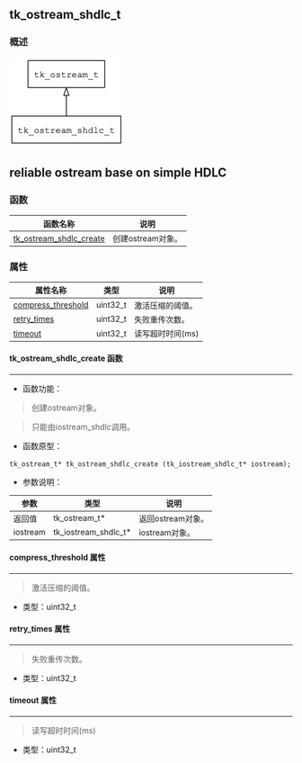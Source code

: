 ## tk\_ostream\_shdlc\_t
### 概述
![image](images/tk_ostream_shdlc_t_0.png)

reliable ostream base on simple HDLC
----------------------------------
### 函数
<p id="tk_ostream_shdlc_t_methods">

| 函数名称 | 说明 | 
| -------- | ------------ | 
| <a href="#tk_ostream_shdlc_t_tk_ostream_shdlc_create">tk\_ostream\_shdlc\_create</a> | 创建ostream对象。 |
### 属性
<p id="tk_ostream_shdlc_t_properties">

| 属性名称 | 类型 | 说明 | 
| -------- | ----- | ------------ | 
| <a href="#tk_ostream_shdlc_t_compress_threshold">compress\_threshold</a> | uint32\_t | 激活压缩的阈值。 |
| <a href="#tk_ostream_shdlc_t_retry_times">retry\_times</a> | uint32\_t | 失败重传次数。 |
| <a href="#tk_ostream_shdlc_t_timeout">timeout</a> | uint32\_t | 读写超时时间(ms) |
#### tk\_ostream\_shdlc\_create 函数
-----------------------

* 函数功能：

> <p id="tk_ostream_shdlc_t_tk_ostream_shdlc_create">创建ostream对象。

> 只能由iostream_shdlc调用。

* 函数原型：

```
tk_ostream_t* tk_ostream_shdlc_create (tk_iostream_shdlc_t* iostream);
```

* 参数说明：

| 参数 | 类型 | 说明 |
| -------- | ----- | --------- |
| 返回值 | tk\_ostream\_t* | 返回ostream对象。 |
| iostream | tk\_iostream\_shdlc\_t* | iostream对象。 |
#### compress\_threshold 属性
-----------------------
> <p id="tk_ostream_shdlc_t_compress_threshold">激活压缩的阈值。

* 类型：uint32\_t

#### retry\_times 属性
-----------------------
> <p id="tk_ostream_shdlc_t_retry_times">失败重传次数。

* 类型：uint32\_t

#### timeout 属性
-----------------------
> <p id="tk_ostream_shdlc_t_timeout">读写超时时间(ms)

* 类型：uint32\_t

